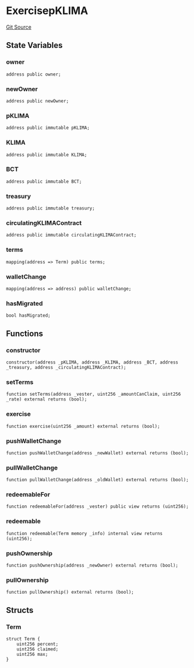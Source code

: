 # ExercisepKLIMA
[Git Source](https://github.com/KlimaDAO/klimadao-solidity/blob/29fd912e7e35bfd36ad9c6e57c2a312d3aed3640/src/protocol/pKLIMA/ExercisepKLIMA.sol)


## State Variables
### owner

```solidity
address public owner;
```


### newOwner

```solidity
address public newOwner;
```


### pKLIMA

```solidity
address public immutable pKLIMA;
```


### KLIMA

```solidity
address public immutable KLIMA;
```


### BCT

```solidity
address public immutable BCT;
```


### treasury

```solidity
address public immutable treasury;
```


### circulatingKLIMAContract

```solidity
address public immutable circulatingKLIMAContract;
```


### terms

```solidity
mapping(address => Term) public terms;
```


### walletChange

```solidity
mapping(address => address) public walletChange;
```


### hasMigrated

```solidity
bool hasMigrated;
```


## Functions
### constructor


```solidity
constructor(address _pKLIMA, address _KLIMA, address _BCT, address _treasury, address _circulatingKLIMAContract);
```

### setTerms


```solidity
function setTerms(address _vester, uint256 _amountCanClaim, uint256 _rate) external returns (bool);
```

### exercise


```solidity
function exercise(uint256 _amount) external returns (bool);
```

### pushWalletChange


```solidity
function pushWalletChange(address _newWallet) external returns (bool);
```

### pullWalletChange


```solidity
function pullWalletChange(address _oldWallet) external returns (bool);
```

### redeemableFor


```solidity
function redeemableFor(address _vester) public view returns (uint256);
```

### redeemable


```solidity
function redeemable(Term memory _info) internal view returns (uint256);
```

### pushOwnership


```solidity
function pushOwnership(address _newOwner) external returns (bool);
```

### pullOwnership


```solidity
function pullOwnership() external returns (bool);
```

## Structs
### Term

```solidity
struct Term {
    uint256 percent;
    uint256 claimed;
    uint256 max;
}
```

